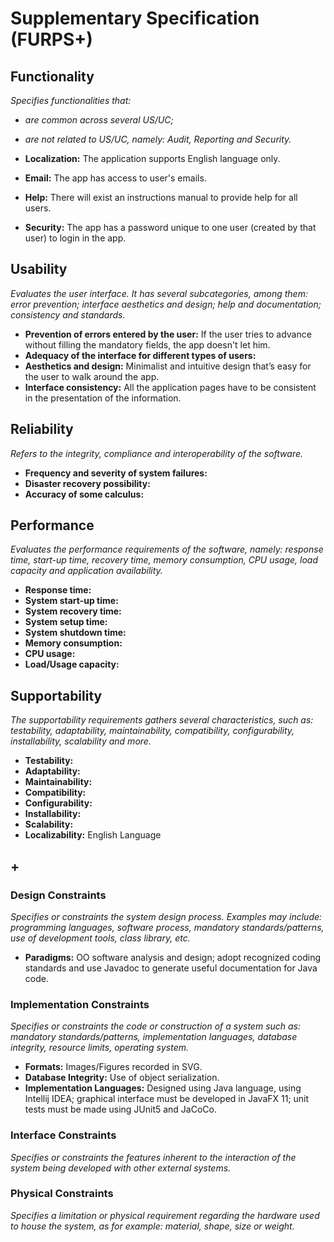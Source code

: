 # Supplementary Specification (FURPS+)

## Functionality

_Specifies functionalities that:_

- _are common across several US/UC;_
- _are not related to US/UC, namely: Audit, Reporting and Security._

- **Localization:** The application supports English language only.
- **Email:** The app has access to user's emails.
- **Help:** There will exist an instructions manual to provide help for all users.
- **Security:** The app has a password unique to one user (created by that user) to login in the app.


## Usability 

_Evaluates the user interface. It has several subcategories,
among them: error prevention; interface aesthetics and design; help and
documentation; consistency and standards._

- **Prevention of errors entered by the user:** If the user tries to advance without filling the mandatory fields, the app doesn't let him. 
- **Adequacy of the interface for different types of users:**
- **Aesthetics and design:** Minimalist and intuitive design that’s easy for the user to walk around the app.
- **Interface consistency:** All the application pages have to be consistent in the presentation of the information.


## Reliability

_Refers to the integrity, compliance and interoperability of the software._

- **Frequency and severity of system failures:**
- **Disaster recovery possibility:**
- **Accuracy of some calculus:**


## Performance

_Evaluates the performance requirements of the software, namely: response time, start-up time, recovery time, memory consumption, CPU usage, load capacity and application availability._

- **Response time:**
- **System start-up time:**
- **System recovery time:**
- **System setup time:**
- **System shutdown time:**
- **Memory consumption:**
- **CPU usage:**
- **Load/Usage capacity:**


## Supportability

_The supportability requirements gathers several characteristics, such as:
testability, adaptability, maintainability, compatibility,
configurability, installability, scalability and more._ 

- **Testability:**
- **Adaptability:**
- **Maintainability:**
- **Compatibility:**
- **Configurability:**
- **Installability:**
- **Scalability:**
- **Localizability:** English Language


## +

### Design Constraints

_Specifies or constraints the system design process. Examples may include: programming languages, software process, mandatory standards/patterns, use of development tools, class library, etc._

- **Paradigms:** OO software analysis and design; adopt recognized coding standards and use Javadoc to generate useful documentation for Java code.


### Implementation Constraints

_Specifies or constraints the code or construction of a system such 
as: mandatory standards/patterns, implementation languages,
database integrity, resource limits, operating system._

- **Formats:** Images/Figures recorded in SVG.
- **Database Integrity:** Use of object serialization.
- **Implementation Languages:** Designed using Java language, using Intellij IDEA; graphical interface must be developed in JavaFX 11; unit tests must be made using JUnit5 and JaCoCo.


### Interface Constraints

_Specifies or constraints the features inherent to the interaction of the
system being developed with other external systems._


### Physical Constraints

_Specifies a limitation or physical requirement regarding the hardware used to house the system, as for example: material, shape, size or weight._
